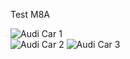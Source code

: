 Test M8A

<!DOCTYPE html>
<html lang="en">
<head>
  <meta charset="UTF-8">
  <meta name="viewport" content="width=device-width, initial-scale=1.0">
  <title>Audi Cars Slideshow</title>
  <style>
    .slideshow-container {
      position: relative;
      width: 100%;
      max-width: 600px;
      margin: auto;
    }

    .slide {
      display: none;
      position: absolute;
      width: 100%;
      height: auto;
    }

    .active {
      display: block;
    }
  </style>
</head>
<body>
  <div class="slideshow-container">
    <img src="https://mediaservice.audi.com/media/live/50710/fly1400x601n1/4spref/2023.png?imwidth=850" alt="Audi Car 1" class="slide active">
    <img src="https://cars.usnews.com/static/images/Auto/izmo/i31351528/2017_audi_r8_angularfront.jpg" alt="Audi Car 2" class="slide">
    <img src="https://mediaservice.audi.com/media/live/50710/fly1400x601n1/4nl5da/2023.png?imwidth=850" alt="Audi Car 3" class="slide">
  </div>

  <script>
    let slideIndex = 0;
    let slides = document.getElementsByClassName("slide");

    function showSlides() {
      for (let i = 0; i < slides.length; i++) {
        slides[i].classList.remove("active");
      }
      slideIndex++;
      if (slideIndex > slides.length) {
        slideIndex = 1;
      }
      slides[slideIndex - 1].classList.add("active");
      setTimeout(showSlides, 3000); // Change image every 3 seconds
    }

    showSlides();
  </script>
</body>
</html>
